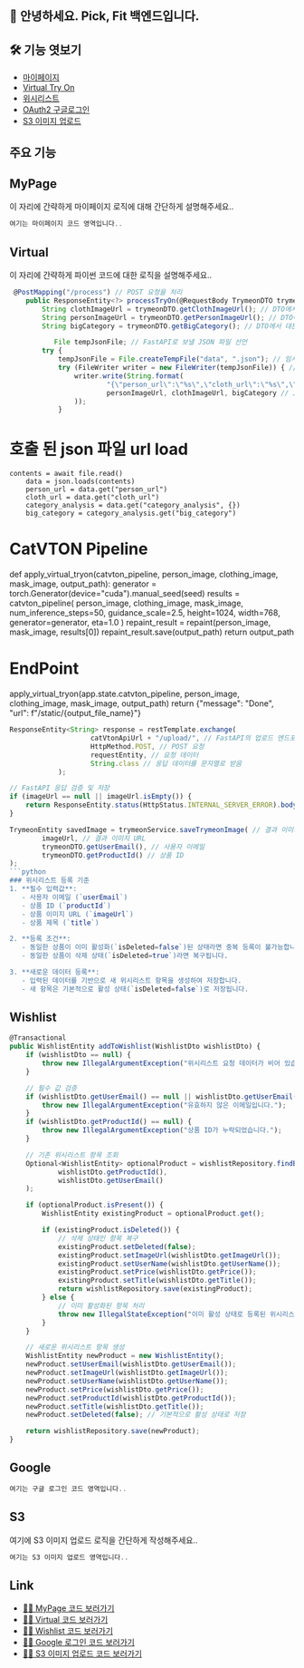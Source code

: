 ## 🙌 안녕하세요. Pick, Fit 백엔드입니다.
## 🛠 기능 엿보기
- [마이페이지](#MyPage)
- [Virtual Try On](#Virtual)
- [위시리스트](#Wishlist)
- [OAuth2 구글로그인](#Google)
- [S3 이미지 업로드](#S3)


## 주요 기능

## MyPage
이 자리에 간략하게 마이페이지 로직에 대해 간단하게 설명해주세요..
```js
여기는 마이페이지 코드 영역입니다..
```
## Virtual
이 자리에 간략하게 파이썬 코드에 대한 로직을 설명해주세요..
```js
 @PostMapping("/process") // POST 요청을 처리
    public ResponseEntity<?> processTryOn(@RequestBody TrymeonDTO trymeonDTO) {
        String clothImageUrl = trymeonDTO.getClothImageUrl(); // DTO에서 옷 이미지 URL을 추출
        String personImageUrl = trymeonDTO.getPersonImageUrl(); // DTO에서 모델 이미지 URL을 추출
        String bigCategory = trymeonDTO.getBigCategory(); // DTO에서 대분류 카테고리를 추출

           File tempJsonFile; // FastAPI로 보낼 JSON 파일 선언
        try {
            tempJsonFile = File.createTempFile("data", ".json"); // 임시 JSON 파일 생성
            try (FileWriter writer = new FileWriter(tempJsonFile)) { // 파일에 데이터를 쓰기 위한 FileWriter 생성
                writer.write(String.format(
                        "{\"person_url\":\"%s\",\"cloth_url\":\"%s\",\"category_analysis\": {\"big_category\": \"%s\"}}",
                        personImageUrl, clothImageUrl, bigCategory // JSON 형식의 데이터 작성
                ));
            }
```
# 호출 된 json 파일 url load
```
contents = await file.read()
    data = json.loads(contents)
    person_url = data.get("person_url")
    cloth_url = data.get("cloth_url")
    category_analysis = data.get("category_analysis", {})
    big_category = category_analysis.get("big_category")
```
# CatVTON Pipeline
def apply_virtual_tryon(catvton_pipeline, person_image, clothing_image, mask_image, output_path):
    generator = torch.Generator(device="cuda").manual_seed(seed)
    results = catvton_pipeline(
        person_image,
        clothing_image,
        mask_image,
        num_inference_steps=50,
        guidance_scale=2.5,
        height=1024,
        width=768,
        generator=generator,
        eta=1.0
    )
    repaint_result = repaint(person_image, mask_image, results[0])
    repaint_result.save(output_path)
    return output_path
# EndPoint
apply_virtual_tryon(app.state.catvton_pipeline, person_image, clothing_image, mask_image, output_path)
return {"message": "Done", "url": f"/static/{output_file_name}"}
```js
ResponseEntity<String> response = restTemplate.exchange(
                    catVtonApiUrl + "/upload/", // FastAPI의 업로드 엔드포인트
                    HttpMethod.POST, // POST 요청
                    requestEntity, // 요청 데이터
                    String.class // 응답 데이터를 문자열로 받음
            );

// FastAPI 응답 검증 및 저장
if (imageUrl == null || imageUrl.isEmpty()) {
    return ResponseEntity.status(HttpStatus.INTERNAL_SERVER_ERROR).body("Invalid response from FastAPI.");
}

TrymeonEntity savedImage = trymeonService.saveTrymeonImage( // 결과 이미지를 데이터베이스에 저장
        imageUrl, // 결과 이미지 URL
        trymeonDTO.getUserEmail(), // 사용자 이메일
        trymeonDTO.getProductId() // 상품 ID
);
```python
### 위시리스트 등록 기준
1. **필수 입력값**:
   - 사용자 이메일 (`userEmail`)
   - 상품 ID (`productId`)
   - 상품 이미지 URL (`imageUrl`)
   - 상품 제목 (`title`)

2. **등록 조건**:
   - 동일한 상품이 이미 활성화(`isDeleted=false`)된 상태라면 중복 등록이 불가능합니다.
   - 동일한 상품이 삭제 상태(`isDeleted=true`)라면 복구됩니다.

3. **새로운 데이터 등록**:
   - 입력된 데이터를 기반으로 새 위시리스트 항목을 생성하여 저장합니다.
   - 새 항목은 기본적으로 활성 상태(`isDeleted=false`)로 저장됩니다.
```
## Wishlist
```js
@Transactional
public WishlistEntity addToWishlist(WishlistDto wishlistDto) {
    if (wishlistDto == null) {
        throw new IllegalArgumentException("위시리스트 요청 데이터가 비어 있습니다.");
    }

    // 필수 값 검증
    if (wishlistDto.getUserEmail() == null || wishlistDto.getUserEmail().isEmpty()) {
        throw new IllegalArgumentException("유효하지 않은 이메일입니다.");
    }
    if (wishlistDto.getProductId() == null) {
        throw new IllegalArgumentException("상품 ID가 누락되었습니다.");
    }

    // 기존 위시리스트 항목 조회
    Optional<WishlistEntity> optionalProduct = wishlistRepository.findByProductIdAndUserEmail(
            wishlistDto.getProductId(),
            wishlistDto.getUserEmail()
    );

    if (optionalProduct.isPresent()) {
        WishlistEntity existingProduct = optionalProduct.get();

        if (existingProduct.isDeleted()) {
            // 삭제 상태인 항목 복구
            existingProduct.setDeleted(false);
            existingProduct.setImageUrl(wishlistDto.getImageUrl());
            existingProduct.setUserName(wishlistDto.getUserName());
            existingProduct.setPrice(wishlistDto.getPrice());
            existingProduct.setTitle(wishlistDto.getTitle());
            return wishlistRepository.save(existingProduct);
        } else {
            // 이미 활성화된 항목 처리
            throw new IllegalStateException("이미 활성 상태로 등록된 위시리스트 항목입니다.");
        }
    }

    // 새로운 위시리스트 항목 생성
    WishlistEntity newProduct = new WishlistEntity();
    newProduct.setUserEmail(wishlistDto.getUserEmail());
    newProduct.setImageUrl(wishlistDto.getImageUrl());
    newProduct.setUserName(wishlistDto.getUserName());
    newProduct.setPrice(wishlistDto.getPrice());
    newProduct.setProductId(wishlistDto.getProductId());
    newProduct.setTitle(wishlistDto.getTitle());
    newProduct.setDeleted(false); // 기본적으로 활성 상태로 저장

    return wishlistRepository.save(newProduct);
}
```
## Google
```js
여기는 구글 로그인 코드 영역입니다..
```
## S3
여기에 S3 이미지 업로드 로직을 간단하게 작성해주세요..
```js
여기는 S3 이미지 업로드 영역입니다..
```

## Link   
- [🙋‍♂️ MyPage 코드 보러가기](https://github.com/Pick-Fit/Back-end/blob/main/PickFit/src/main/java/com/pickfit/pickfit/oauth2/model/controller/UserController.java)
- [🙋‍♂️ Virtual 코드 보러가기](https://github.com/Pick-Fit/Back-end/tree/main/PickFit/src/main/java/com/pickfit/pickfit/trymeon)  
- [🙋‍♂️ Wishlist 코드 보러가기](https://github.com/Pick-Fit/Back-end/tree/main/PickFit/src/main/java/com/pickfit/pickfit/wishlist)
- [🙋‍♂️ Google 로그인 코드 보러가기](https://github.com/Pick-Fit/Back-end/tree/main/PickFit/src/main/java/com/pickfit/pickfit/oauth2)
- [🙋‍♂️ S3 이미지 업로드 코드 보러가기](https://github.com/Pick-Fit/Back-end/tree/main/PickFit/src/main/java/com/pickfit/pickfit/multipartupload)
